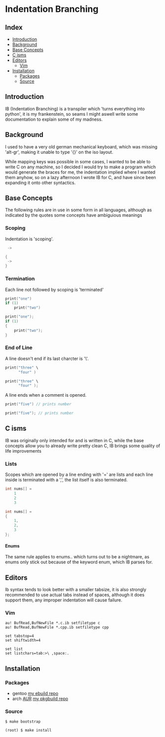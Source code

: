 # Indentation Branching

## Index

- [Introduction](#introduction)
- [Background](#background)
- [Base Concepts](#base-concepts)
- [C isms](#c-isms)
- [Editors](#editors)
    - [Vim](#vim)
- [Installation](#installation)
    - [Packages](#packages)
    - [Source](#source)

## Introduction

IB (Indentation Branching) is a transpiler which 'turns everything into python', it is my frankenstein, so seams I might aswell write some documentation to explain some of my madness.

## Background

I used to have a very old german mechanical keyboard, which was missing 'alt-gr', making it unable to type '{}' on the iso layout.

While mapping keys was possible in some cases, I wanted to be able to write C on any machine, so I decided I would try to make a program which would generate the braces for me, the indentation implied where I wanted them anyhow, so on a lazy afternoon I wrote IB for C, and have since been expanding it onto other syntactics.

## Base Concepts

The following rules are in use in some form in all languages, although as indicated by the quotes some concepts have ambiguious meanings

### Scoping

Indentation is 'scoping'.

~~~ C
 -> 
~~~
&#13;

~~~ C
{
 -> 
}
~~~ 

### Termination

Each line not followed by scoping is 'terminated'

~~~ C
print("one")
if (1)
    print("two")
~~~
&#13;

~~~ C
print("one");
if (1)
{
    print("two");
}
~~~

### End of Line

A line doesn't end if its last charcter is '\\'.

~~~ C
print("three" \
      "four" )
~~~
&#13;

~~~ C
print("three" \
      "four" );
~~~

A line ends when a comment is opened.

~~~ C
print("five") // prints number
~~~
&#13;

~~~ C
print("five"); // prints number
~~~

## C isms

IB was originally only intended for and is written in C, while the base concepts allow you to already write pretty clean C, IB brings some quality of life improvements 

### Lists

Scopes which are opened by a line ending with '=' are lists and each line inside is terminated with a ',', the list itself is also terminated.

~~~ C
int nums[] =
    1
    2
    3
~~~
&#13;

~~~ C
int nums[] =
{
    1,
    2,
    3
};
~~~
#### Enums

The same rule applies to enums.. which turns out to be a nightmare, as enums only stick out because of the keyword enum, which IB parses for.

## Editors

Ib syntax tends to look better with a smaller tabsize, it is also strongly recommended to use actual tabs instead of spaces, although it does support them, any improper indentation will cause failure.

### Vim

~~~ vim
au! BufRead,BufNewFile *.c.ib setfiletype c
au! BufRead,BufNewFile *.cpp.ib setfiletype cpp

set tabstop=4
set shiftwidth=4

set list
set listchars=tab:>\ ,space:.
~~~

## Installation

### Packages

- gentoo [my ebuild repo](https://github.com/Nik-Nothing/niki-gentoo)
- arch [AUR](https://aur.archlinux.org/packages/ib-git) [my pkgbuild repo](https://github.com/Nik-Nothing/niki-pacman)

### Source

~~~
$ make bootstrap

(root) $ make install
~~~
